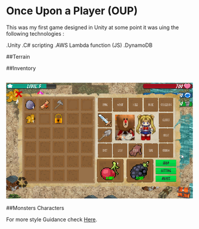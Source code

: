 # Once Upon a Player (OUP)
 
This was my first game designed in Unity
at some point it was uing the following technologies : 

.Unity 
.C# scripting 
.AWS Lambda function (JS)
.DynamoDB

##Terrain 

##Inventory

<br>![Inventory](GithubFiles/Images/Inevntory.png)


##Monsters Characters

For more style Guidance check [Here](https://help.github.com/articles/basic-writing-and-formatting-syntax/#quoting-code).

